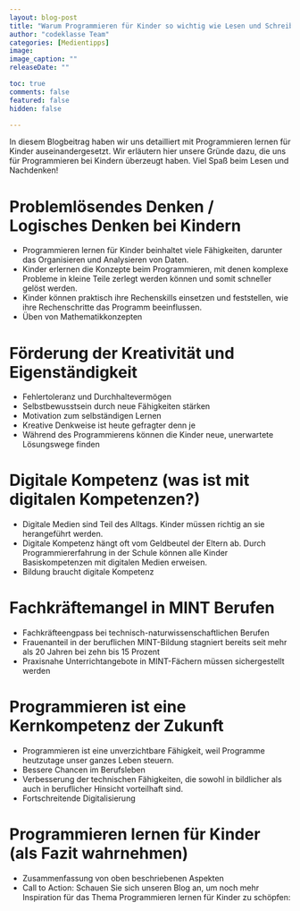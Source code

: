```yaml
---
layout: blog-post
title: "Warum Programmieren für Kinder so wichtig wie Lesen und Schreiben ist?"
author: "codeklasse Team"
categories: [Medientipps]
image: 
image_caption: ""
releaseDate: ""

toc: true
comments: false
featured: false
hidden: false

---
```


In diesem Blogbeitrag haben wir uns detailliert mit Programmieren lernen für Kinder auseinandergesetzt.
Wir erläutern hier unsere Gründe dazu, die uns für Programmieren bei Kindern überzeugt haben. 
Viel Spaß beim Lesen und Nachdenken!
<!--more-->

<!-- als Keywords "Programmieren lernen für Kinder" und "digitale Kompetenz" benutzen  -->

# Problemlösendes Denken / Logisches Denken bei Kindern

- Programmieren lernen für Kinder beinhaltet viele Fähigkeiten, darunter das Organisieren und Analysieren von Daten.  
- Kinder erlernen die Konzepte beim Programmieren, mit denen komplexe Probleme in kleine Teile zerlegt werden können und somit schneller gelöst werden. 
- Kinder können praktisch ihre Rechenskills einsetzen und feststellen, wie ihre Rechenschritte das Programm beeinflussen. 
- Üben von Mathematikkonzepten

# Förderung der Kreativität und Eigenständigkeit

- Fehlertoleranz und Durchhaltevermögen 
- Selbstbewusstsein durch neue Fähigkeiten stärken 
- Motivation zum selbständigen Lernen
- Kreative Denkweise ist heute gefragter denn je
- Während des Programmierens können die Kinder neue, unerwartete Lösungswege finden 

# Digitale Kompetenz (was ist mit digitalen Kompetenzen?)

- Digitale Medien sind Teil des Alltags.
Kinder müssen richtig an sie herangeführt werden.
- Digitale Kompetenz hängt oft vom Geldbeutel der Eltern ab.
Durch Programmiererfahrung in der Schule können alle Kinder Basiskompetenzen mit digitalen Medien erweisen. 
- Bildung braucht digitale Kompetenz 

# Fachkräftemangel in MINT Berufen

- Fachkräfteengpass bei technisch-naturwissenschaftlichen Berufen
- Frauenanteil in der beruflichen MINT-Bildung stagniert bereits seit mehr als 20 Jahren bei zehn bis 15 Prozent
- Praxisnahe Unterrichtangebote in MINT-Fächern müssen sichergestellt werden

# Programmieren ist eine Kernkompetenz der Zukunft 

- Programmieren ist eine unverzichtbare Fähigkeit, weil Programme heutzutage unser ganzes Leben steuern. 
- Bessere Chancen im Berufsleben 
- Verbesserung der technischen Fähigkeiten, die sowohl in bildlicher als auch in beruflicher Hinsicht vorteilhaft sind. 
- Fortschreitende Digitalisierung

# Programmieren lernen für Kinder (als Fazit wahrnehmen) 

- Zusammenfassung von oben beschriebenen Aspekten
- Call to Action: Schauen Sie sich unseren Blog an, um noch mehr Inspiration für das Thema Programmieren lernen für Kinder zu schöpfen: 